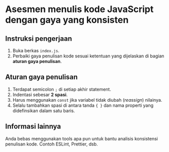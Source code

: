 # Asesmen menulis kode JavaScript dengan gaya yang konsisten

## Instruksi pengerjaan
1. Buka berkas `index.js`.
2. Perbaiki gaya penulisan kode sesuai ketentuan yang dijelaskan di bagian **aturan gaya penulisan**.

## Aturan gaya penulisan
1. Terdapat semicolon `;` di setiap akhir statement.
2. Indentasi sebesar **2 spasi**.
3. Harus menggunakan `const` jika variabel tidak diubah (_reassign_) nilainya.
4. Selalu tambahkan spasi di antara tanda `{ }` dan nama properti yang didefinsikan dalam satu baris.

## Informasi lainnya
Anda bebas menggunakan tools apa pun untuk bantu analisis konsistensi penulisan kode. Contoh ESLint, Prettier, dsb.